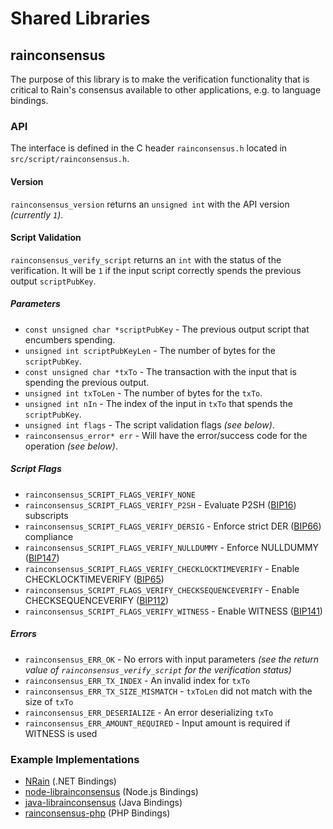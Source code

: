 Shared Libraries
================

## rainconsensus

The purpose of this library is to make the verification functionality that is critical to Rain's consensus available to other applications, e.g. to language bindings.

### API

The interface is defined in the C header `rainconsensus.h` located in `src/script/rainconsensus.h`.

#### Version

`rainconsensus_version` returns an `unsigned int` with the API version *(currently `1`)*.

#### Script Validation

`rainconsensus_verify_script` returns an `int` with the status of the verification. It will be `1` if the input script correctly spends the previous output `scriptPubKey`.

##### Parameters
- `const unsigned char *scriptPubKey` - The previous output script that encumbers spending.
- `unsigned int scriptPubKeyLen` - The number of bytes for the `scriptPubKey`.
- `const unsigned char *txTo` - The transaction with the input that is spending the previous output.
- `unsigned int txToLen` - The number of bytes for the `txTo`.
- `unsigned int nIn` - The index of the input in `txTo` that spends the `scriptPubKey`.
- `unsigned int flags` - The script validation flags *(see below)*.
- `rainconsensus_error* err` - Will have the error/success code for the operation *(see below)*.

##### Script Flags
- `rainconsensus_SCRIPT_FLAGS_VERIFY_NONE`
- `rainconsensus_SCRIPT_FLAGS_VERIFY_P2SH` - Evaluate P2SH ([BIP16](https://github.com/rain/bips/blob/master/bip-0016.mediawiki)) subscripts
- `rainconsensus_SCRIPT_FLAGS_VERIFY_DERSIG` - Enforce strict DER ([BIP66](https://github.com/rain/bips/blob/master/bip-0066.mediawiki)) compliance
- `rainconsensus_SCRIPT_FLAGS_VERIFY_NULLDUMMY` - Enforce NULLDUMMY ([BIP147](https://github.com/rain/bips/blob/master/bip-0147.mediawiki))
- `rainconsensus_SCRIPT_FLAGS_VERIFY_CHECKLOCKTIMEVERIFY` - Enable CHECKLOCKTIMEVERIFY ([BIP65](https://github.com/rain/bips/blob/master/bip-0065.mediawiki))
- `rainconsensus_SCRIPT_FLAGS_VERIFY_CHECKSEQUENCEVERIFY` - Enable CHECKSEQUENCEVERIFY ([BIP112](https://github.com/rain/bips/blob/master/bip-0112.mediawiki))
- `rainconsensus_SCRIPT_FLAGS_VERIFY_WITNESS` - Enable WITNESS ([BIP141](https://github.com/rain/bips/blob/master/bip-0141.mediawiki))

##### Errors
- `rainconsensus_ERR_OK` - No errors with input parameters *(see the return value of `rainconsensus_verify_script` for the verification status)*
- `rainconsensus_ERR_TX_INDEX` - An invalid index for `txTo`
- `rainconsensus_ERR_TX_SIZE_MISMATCH` - `txToLen` did not match with the size of `txTo`
- `rainconsensus_ERR_DESERIALIZE` - An error deserializing `txTo`
- `rainconsensus_ERR_AMOUNT_REQUIRED` - Input amount is required if WITNESS is used

### Example Implementations
- [NRain](https://github.com/NicolasDorier/NRain/blob/master/NRain/Script.cs#L814) (.NET Bindings)
- [node-librainconsensus](https://github.com/bitpay/node-librainconsensus) (Node.js Bindings)
- [java-librainconsensus](https://github.com/dexX7/java-librainconsensus) (Java Bindings)
- [rainconsensus-php](https://github.com/Bit-Wasp/rainconsensus-php) (PHP Bindings)
